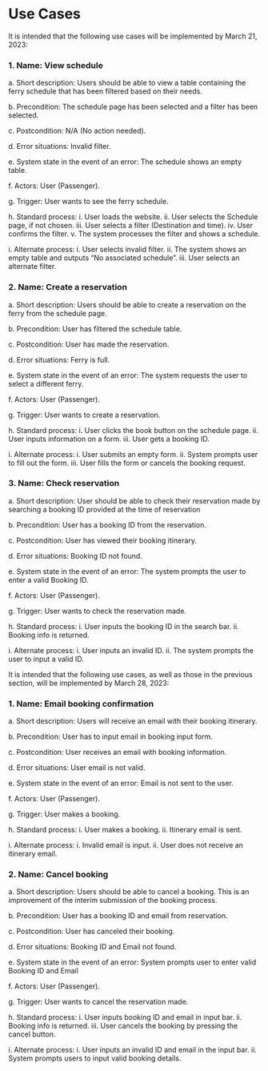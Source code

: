# Use Cases

It is intended that the following use cases will be implemented by March 21, 2023:

### 1. Name: View schedule

a. Short description: Users should be able to view a table containing the ferry
schedule that has been filtered based on their needs.

b. Precondition: The schedule page has been selected and a filter has been selected.

c. Postcondition: N/A (No action needed).

d. Error situations: Invalid filter.

e. System state in the event of an error: The schedule shows an empty table.

f. Actors: User (Passenger).

g. Trigger: User wants to see the ferry schedule.

h. Standard process:
    i. User loads the website.
    ii. User selects the Schedule page, if not chosen.
    iii. User selects a filter (Destination and time).
    iv. User confirms the filter.
    v. The system processes the filter and shows a schedule.

i. Alternate process:
    i. User selects invalid filter.
    ii. The system shows an empty table and outputs “No associated schedule”.
    iii. User selects an alternate filter.


### 2. Name: Create a reservation

a. Short description: Users should be able to create a reservation on the ferry from
the schedule page.

b. Precondition: User has filtered the schedule table.

c. Postcondition: User has made the reservation.

d. Error situations: Ferry is full.

e. System state in the event of an error: The system requests the user to select a
different ferry.

f. Actors: User (Passenger).

g. Trigger: User wants to create a reservation.

h. Standard process:
    i. User clicks the book button on the schedule page.
    ii. User inputs information on a form.
    iii. User gets a booking ID.

i. Alternate process:
    i. User submits an empty form.
    ii. System prompts user to fill out the form.
    iii. User fills the form or cancels the booking request.


### 3. Name: Check reservation

a. Short description: User should be able to check their reservation made by
searching a booking ID provided at the time of reservation

b. Precondition: User has a booking ID from the reservation.

c. Postcondition: User has viewed their booking itinerary.

d. Error situations: Booking ID not found.

e. System state in the event of an error: The system prompts the user to enter a valid
Booking ID.

f. Actors: User (Passenger).

g. Trigger: User wants to check the reservation made.

h. Standard process:
    i. User inputs the booking ID in the search bar.
    ii. Booking info is returned.

i. Alternate process:
    i. User inputs an invalid ID.
    ii. The system prompts the user to input a valid ID.


It is intended that the following use cases, as well as those in the previous section, will be implemented by March 28, 2023:

### 1. Name: Email booking confirmation

a. Short description: Users will receive an email with their booking itinerary.

b. Precondition: User has to input email in booking input form.

c. Postcondition: User receives an email with booking information.

d. Error situations: User email is not valid.

e. System state in the event of an error: Email is not sent to the user.

f. Actors: User (Passenger).

g. Trigger: User makes a booking.

h. Standard process:
    i. User makes a booking.
    ii. Itinerary email is sent.

i. Alternate process:
    i. Invalid email is input.
    ii. User does not receive an itinerary email.

### 2. Name: Cancel booking

a. Short description: Users should be able to cancel a booking. This is an
improvement of the interim submission of the booking process.

b. Precondition: User has a booking ID and email from reservation.

c. Postcondition: User has canceled their booking.

d. Error situations: Booking ID and Email not found.

e. System state in the event of an error: System prompts user to enter valid Booking
ID and Email

f. Actors: User (Passenger).

g. Trigger: User wants to cancel the reservation made.

h. Standard process:
    i. User inputs booking ID and email in input bar.
    ii. Booking info is returned.
    iii. User cancels the booking by pressing the cancel button.

i. Alternate process:
    i. User inputs an invalid ID and email in the input bar.
    ii. System prompts users to input valid booking details.

